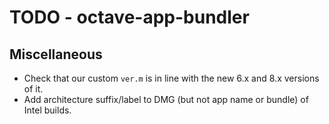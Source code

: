 # TODO - octave-app-bundler

## Miscellaneous

* Check that our custom `ver.m` is in line with the new 6.x and 8.x versions of it.
* Add architecture suffix/label to DMG (but not app name or bundle) of Intel builds.
